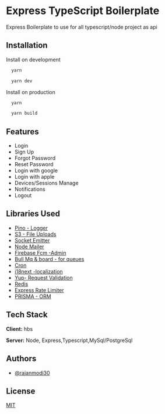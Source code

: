 
# Express TypeScript Boilerplate

Express Boilerplate to use for all typescript/node project as api

## Installation

Install on development

```bash
  yarn 

  yarn dev
```

Install on production

```bash
  yarn 

  yarn build
```


## Features

- Login
- Sign Up
- Forgot Password
- Reset Password
- Login with google
- Login with apple
- Devices/Sessions Manage
- Notifications
- Logout

## Libraries Used

 - [Pino - Logger](https://www.npmjs.com/package/pino)
 - [S3 - File Uploads](https://docs.aws.amazon.com/sdk-for-javascript/v3/developer-guide/getting-started-nodejs.html)
 - [Socket Emitter](https://www.npmjs.com/package/socket.io-emitter)
 - [Node Mailer](https://www.npmjs.com/package/nodemailer)
 - [Firebase Fcm -Admin](https://www.npmjs.com/package/firebase-admin)
 - [Bull Mq & board - for queues](https://www.npmjs.com/package/bullmq)
 - [Cron](https://www.npmjs.com/package/cron)
 - [i18next -localization](https://www.npmjs.com/package/i18next)
 - [Yup- Request Validation](https://www.npmjs.com/package/yup)
 - [Redis](https://www.npmjs.com/package/redis)
 - [Express Rate Limiter](https://www.npmjs.com/package/express-rate-limit)
 - [PRISMA - ORM](https://www.npmjs.com/package/prisma)


## Tech Stack

**Client:** hbs

**Server:** Node, Express,Typescript,MySql/PostgreSql


## Authors

- [@rajanmodi30](https://github.com/rajanmodi30)


## License

[MIT](https://choosealicense.com/licenses/mit/)

